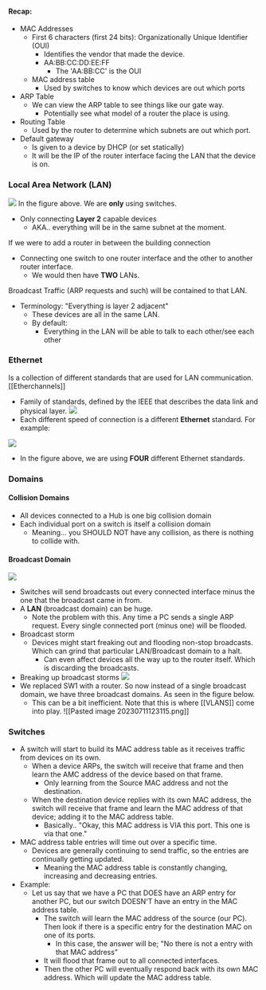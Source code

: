 
#### Recap: 
- MAC Addresses
	- First 6 characters (first 24 bits): Organizationally Unique Identifier (OUI) 
		- Identifies the vendor that made the device. 
		- AA:BB:CC:DD:EE:FF
			- The 'AA:BB:CC' is the OUI 
	- MAC address table
		- Used by switches to know which devices are out which ports
- ARP Table
	- We can view the ARP table to see things like our gate way. 
		- Potentially see what model of a router the place is using. 
- Routing Table
	- Used by the router to determine which subnets are out which port. 
- Default gateway
	- Is given to a device by DHCP (or set statically)
	- It will be the IP of the router interface facing the LAN that the device is on. 

### Local Area Network (LAN)
**![](https://lh6.googleusercontent.com/q20qOu97oCvRymjEZWNa8iYB31O44j_zX5UV5GGGT9_NY0tEz3TaoRpU9TtLYSq94HFmUzEGykK51zotosB6Q8bUOeh27jpjQuJN91evGW2LB97xaozjMtvCUumeCuiaZUBDrQDyK83WmWEPhvdk6U0)**
In the figure above. We are **only** using switches. 
- Only connecting **Layer 2** capable devices
	- AKA.. everything will be in the same subnet at the moment. 

If we were to add a router in between the building connection
- Connecting one switch to one router interface and the other to another router interface. 
	- We would then have **TWO** LANs. 

Broadcast Traffic (ARP requests and such) will be contained to that LAN. 
- Terminology: "Everything is layer 2 adjacent"
	- These devices are all in the same LAN. 
	- By default: 
		- Everything in the LAN will be able to talk to each other/see each other

### Ethernet
Is a collection of different standards that are used for LAN communication. [[Etherchannels]]
- Family of standards, defined by the IEEE that describes the data link and physical layer.
**![](https://lh3.googleusercontent.com/Kdd6cxycFmYDgdJ5iO2Ancz-PWJX0KkRNIQle_JLGNOogcP0F7xMpQ5EPiwVHRJQjRS0kYMeNUyp-QDV5ARAYELC4vdk2pEFkwAQcLxxA0Le453odGSTQMM7CU2OZ-xlrCz0xSKNabtvdIzQjsUjrHA)**
- Each different speed of connection is a different **Ethernet** standard. 
For example: 

**![](https://lh6.googleusercontent.com/coYb-TdPcMzZq7JMwXc8MvtLBdTjMfOp7ItGJDwpXJ1RLdhYYIqkGnaGd57649IPh8N_x8ApGBd8Je_IuCJ76avCT_Hh1HWAASUH2h3mmNlUICX7HhmLl7QNq8AiqWtO3AiiOhfpYSHwR3N7UXaYc_U)**
- In the figure above, we are using **FOUR** different Ethernet standards. 

### Domains
#### Collision Domains
- All devices connected to a Hub is one big collision domain
- Each individual port on a switch is itself a collision domain
	- Meaning... you SHOULD NOT have any collision, as there is nothing to collide with. 
#### Broadcast Domain
**![](https://lh4.googleusercontent.com/tjbJBrxyYrwDw3IcWcTkwm3LAWyeGXdnsm8EWUu73sSbOrNElCkCYwgOvpKc0JeWWe5By-HgyGREkfdEeKVGg78B8o5lxyJ2q-JGrTC2t_6hcbAqoNhrpSTtqj_VV2peAMLlSsdNH8OG62mw3Qo5oj0)**

- Switches will send broadcasts out every connected interface minus the one that the broadcast came in from. 
- A **LAN** (broadcast domain) can be huge. 
	- Note the problem with this. Any time a PC sends a single ARP request. Every single connected port (minus one) will be flooded. 
- Broadcast storm
	- Devices might start freaking out and flooding non-stop broadcasts. Which can grind that particular LAN/Broadcast domain to a halt. 
		- Can even affect devices all the way up to the router itself. Which is discarding the broadcasts. 
- Breaking up broadcast storms
**![](https://lh5.googleusercontent.com/EtNSQqagHsKO_8lXE91TpGMJs6JrwJsSFgETg4nH0nKCz7JN6Z66ku7xgCuwEtRsrwE--FrkkSg2TOFNDRYAuQYYNsVV5xN-m27laVQLlT8_KA9HSCm_l5bnaCZPtyLTur9Ce4fhCjh3bI2dbvozkoo)**
- We replaced SW1 with a router. So now instead of a single broadcast domain, we have three broadcast domains. As seen in the figure below. 
	- This can be a bit inefficient. Note that this is where [[VLANS]] come into play. 
![[Pasted image 20230711123115.png]]

### Switches 
- A switch will start to build its MAC address table as it receives traffic from devices on its own. 
	- When a device ARPs, the switch will receive that frame and then learn the AMC address of the device based on that frame. 
		- Only learning from the Source MAC address and not the destination. 
	- When the destination device replies with its own MAC address, the switch will receive that frame and learn the MAC address of that device; adding it to the MAC address table. 
		- Basically.. "Okay, this MAC address is VIA this port. This one is via that one."
- MAC address table entries will time out over a specific time. 
	- Devices are generally continuing to send traffic, so the entries are continually getting updated. 
		- Meaning the MAC address table is constantly changing, increasing and decreasing entries. 
- Example: 
	- Let us say that we have a PC that DOES have an ARP entry for another PC, but our switch DOESN'T have an entry in the MAC address table. 
		- The switch will learn the MAC address of the source (our PC). Then look if there is a specific entry for the destination MAC on one of its ports. 
			- In this case, the answer will be; "No there is not a entry with that MAC address"
		- It will flood that frame out to all connected interfaces. 
		- Then the other PC will eventually respond back with its own MAC address. Which will update the MAC address table. 


